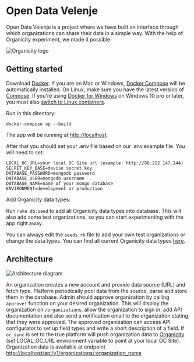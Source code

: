 # Open Data Velenje

Open Data Velenje is a project where we have built an interface through which organizations can share their data in a simple way. With the help of Organicity experiment, we made it possible.

![Organicity logo](https://tranquilcity.files.wordpress.com/2017/03/organicity_large.png?w=285&h=152)

Getting started
---------------

Download [Docker](https://www.docker.com/products/overview). If you are on Mac or Windows, [Docker Compose](https://docs.docker.com/compose) will be automatically installed. On Linux, make sure you have the latest version of [Compose](https://docs.docker.com/compose/install/). If you're using [Docker for Windows](https://docs.docker.com/docker-for-windows/) on Windows 10 pro or later, you must also [switch to Linux containers](https://docs.docker.com/docker-for-windows/#switch-between-windows-and-linux-containers).

Run in this directory:
```
docker-compose up --build
```
The app will be running at [http://localhost](http://localhost).

After that you should set your .env file based on our .env.example file.
You will need to set:

```
LOCAL_OC_URL=your local OC Site url (example: http://88.212.147.244)
SECRET_KEY_BASE=devise secret key
DATABASE_PASSWORD=mongodb password
DATABASE_USER=mongodb username
DATABASE_NAME=name of your mongo database
ENVIRONMENT=development or production
```

Add Organicity data types:

Run `rake db:seed` to add all Organicity data types into database. This will also add some test organizations, so you can start experimenting with the app right away.

You can always edit the `seeds.rb` file to add your own test organizations or change the data types. You can find all current Organicity data types [here](https://github.com/OrganicityEu/OrganicityEntities/tree/master/src/main/java/eu/organicity/entities/namespace).

Architecture
-----

![Architecture diagram](https://i.imgur.com/rcpCoEV.jpg)

An organization creates a new account and provide data source (URL) and fetch type.
Platform periodically pool data from the source, parse and store them in the database.
Admin should approve organization by calling `approve!` function on your desired organization. This will display the organization on `/organizations`, allow the organization to sign in, add API documentation and also send a notification email to the organization stating that they were approved.
The approved organization can access API configurator to set up field types and write a short description of a field.
If `oc_sync` is set to the true platform will push organization data to [Organicity](http://organicity.eu/) (set LOCAL_OC_URL environment variable to point at your local OC Site).
Organization data is available at endpoint [http://localhost/api/v1/organizations/:organization_name](http://localhost/api/v1/organizations/:organization_name)
